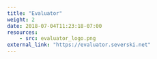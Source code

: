 ```yaml
---
title: "Evaluator"
weight: 2
date: 2018-07-04T11:23:18-07:00
resources:
    - src: evaluator_logo.png
external_link: "https://evaluator.severski.net"
---
```

